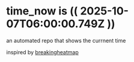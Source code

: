 # time_now is (( 2025-10-07T06:00:00.749Z ))

an automated repo that shows the currnent time

inspired by [breakingheatmap](https://github.com/breakingheatmap/breakingheatmap)
